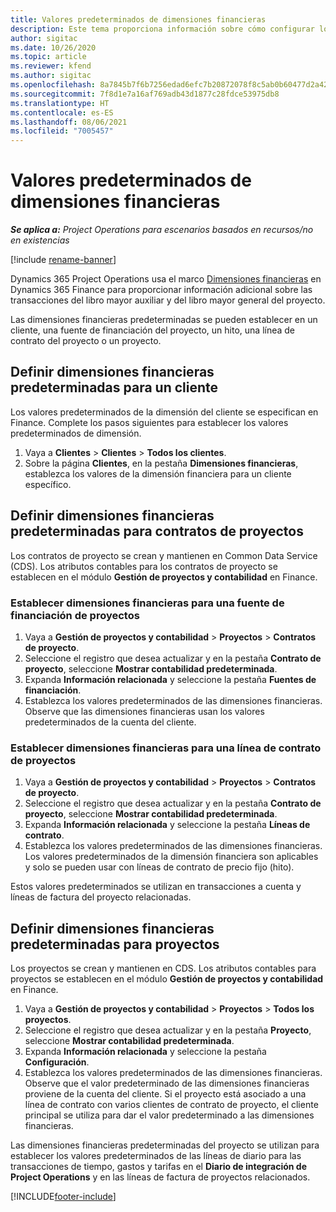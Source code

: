 ```yaml
---
title: Valores predeterminados de dimensiones financieras
description: Este tema proporciona información sobre cómo configurar los valores predeterminados de la dimensión financiera.
author: sigitac
ms.date: 10/26/2020
ms.topic: article
ms.reviewer: kfend
ms.author: sigitac
ms.openlocfilehash: 8a7845b7f6b7256edad6efc7b20872078f8c5ab0b60477d2a42b5b9d61104bff
ms.sourcegitcommit: 7f8d1e7a16af769adb43d1877c28fdce53975db8
ms.translationtype: HT
ms.contentlocale: es-ES
ms.lasthandoff: 08/06/2021
ms.locfileid: "7005457"
---
```

# <a name="financial-dimension-defaults"></a>Valores predeterminados de dimensiones financieras

_**Se aplica a:** Project Operations para escenarios basados en recursos/no en existencias_

[!include [rename-banner](~/includes/cc-data-platform-banner.md)]

Dynamics 365 Project Operations usa el marco [Dimensiones financieras](/dynamics365/finance/general-ledger/financial-dimensions) en Dynamics 365 Finance para proporcionar información adicional sobre las transacciones del libro mayor auxiliar y del libro mayor general del proyecto.

Las dimensiones financieras predeterminadas se pueden establecer en un cliente, una fuente de financiación del proyecto, un hito, una línea de contrato del proyecto o un proyecto.

## <a name="define-default-financial-dimensions-for-a-customer"></a>Definir dimensiones financieras predeterminadas para un cliente

Los valores predeterminados de la dimensión del cliente se especifican en Finance. Complete los pasos siguientes para establecer los valores predeterminados de dimensión.

1. Vaya a **Clientes** > **Clientes** > **Todos los clientes**.
2. Sobre la página **Clientes**, en la pestaña **Dimensiones financieras**, establezca los valores de la dimensión financiera para un cliente específico.

## <a name="define-default-financial-dimensions-for-project-contracts"></a>Definir dimensiones financieras predeterminadas para contratos de proyectos

Los contratos de proyecto se crean y mantienen en Common Data Service (CDS). Los atributos contables para los contratos de proyecto se establecen en el módulo **Gestión de proyectos y contabilidad** en Finance.

### <a name="set-financial-dimensions-for-a-project-funding-source"></a>Establecer dimensiones financieras para una fuente de financiación de proyectos

1. Vaya a **Gestión de proyectos y contabilidad** > **Proyectos** > **Contratos de proyecto**.
2. Seleccione el registro que desea actualizar y en la pestaña **Contrato de proyecto**, seleccione **Mostrar contabilidad predeterminada**.
3. Expanda **Información relacionada** y seleccione la pestaña **Fuentes de financiación**.
4. Establezca los valores predeterminados de las dimensiones financieras. Observe que las dimensiones financieras usan los valores predeterminados de la cuenta del cliente.

### <a name="set-financial-dimensions-for-a-project-contract-line"></a>Establecer dimensiones financieras para una línea de contrato de proyectos

1. Vaya a **Gestión de proyectos y contabilidad** > **Proyectos** > **Contratos de proyecto**.
2. Seleccione el registro que desea actualizar y en la pestaña **Contrato de proyecto**, seleccione **Mostrar contabilidad predeterminada**.
3. Expanda **Información relacionada** y seleccione la pestaña **Líneas de contrato**.
4. Establezca los valores predeterminados de las dimensiones financieras. Los valores predeterminados de la dimensión financiera son aplicables y solo se pueden usar con líneas de contrato de precio fijo (hito).

Estos valores predeterminados se utilizan en transacciones a cuenta y líneas de factura del proyecto relacionadas.

## <a name="define-default-financial-dimensions-for-projects"></a>Definir dimensiones financieras predeterminadas para proyectos

Los proyectos se crean y mantienen en CDS. Los atributos contables para proyectos se establecen en el módulo **Gestión de proyectos y contabilidad** en Finance.

1. Vaya a **Gestión de proyectos y contabilidad** > **Proyectos** > **Todos los proyectos**.
2. Seleccione el registro que desea actualizar y en la pestaña **Proyecto**, seleccione **Mostrar contabilidad predeterminada**.
3. Expanda **Información relacionada** y seleccione la pestaña **Configuración**.
4. Establezca los valores predeterminados de las dimensiones financieras. Observe que el valor predeterminado de las dimensiones financieras proviene de la cuenta del cliente. Si el proyecto está asociado a una línea de contrato con varios clientes de contrato de proyecto, el cliente principal se utiliza para dar el valor predeterminado a las dimensiones financieras.

Las dimensiones financieras predeterminadas del proyecto se utilizan para establecer los valores predeterminados de las líneas de diario para las transacciones de tiempo, gastos y tarifas en el **Diario de integración de Project Operations** y en las líneas de factura de proyectos relacionados.


[!INCLUDE[footer-include](../includes/footer-banner.md)]